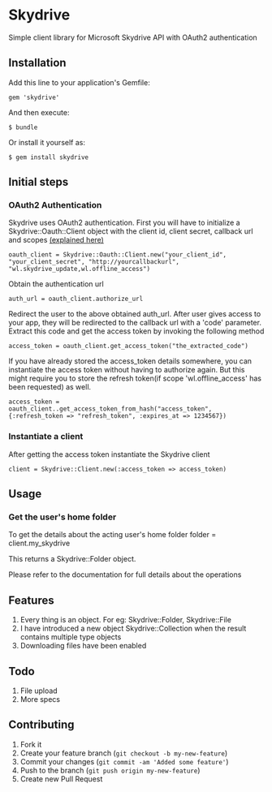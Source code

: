 # Skydrive

Simple client library for Microsoft Skydrive API with OAuth2 authentication

## Installation

Add this line to your application's Gemfile:

    gem 'skydrive'

And then execute:

    $ bundle

Or install it yourself as:

    $ gem install skydrive

## Initial steps

### OAuth2 Authentication

  Skydrive uses OAuth2 authentication. First you will have to initialize a Skydrive::Oauth::Client object with the client id, client secret, callback url and scopes [(explained here)](http://msdn.microsoft.com/en-us/library/live/hh243646.aspx)

    oauth_client = Skydrive::Oauth::Client.new("your_client_id", "your_client_secret", "http://yourcallbackurl", "wl.skydrive_update,wl.offline_access")

  Obtain the authentication url

    auth_url = oauth_client.authorize_url

  Redirect the user to the above obtained auth_url. After user gives access to your app, they will be redirected to the callback url with a 'code' parameter. Extract this code and get the access token by invoking the following method

    access_token = oauth_client.get_access_token("the_extracted_code")

  If you have already stored the access_token details somewhere, you can instantiate the access token without having to authorize again. But this might require you to store the refresh token(if scope 'wl.offline_access' has been requested) as well.

    access_token = oauth_client..get_access_token_from_hash("access_token", {:refresh_token => "refresh_token", :expires_at => 1234567})


### Instantiate a client

  After getting the access token instantiate the Skydrive client

    client = Skydrive::Client.new(:access_token => access_token)

## Usage

### Get the user's home folder

  To get the details about the acting user's home folder
    folder = client.my_skydrive

  This returns a Skydrive::Folder object.

  Please refer to the documentation for full details about the operations

## Features

1. Every thing is an object. For eg: Skydrive::Folder, Skydrive::File
2. I have introduced a new object Skydrive::Collection when the result contains multiple type objects
3. Downloading files have been enabled

## Todo

1. File upload
2. More specs

## Contributing

1. Fork it
2. Create your feature branch (`git checkout -b my-new-feature`)
3. Commit your changes (`git commit -am 'Added some feature'`)
4. Push to the branch (`git push origin my-new-feature`)
5. Create new Pull Request
